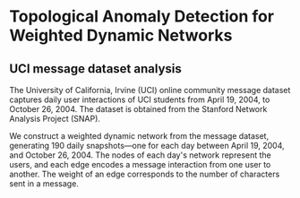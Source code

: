 # Topological Anomaly Detection for Weighted Dynamic Networks
## UCI message dataset analysis
The University of California, Irvine (UCI) online community message dataset captures daily user interactions of UCI students from April 19, 2004, to October 26, 2004. The dataset is obtained from the Stanford Network Analysis Project (SNAP).

We construct a weighted dynamic network from the message dataset, generating 190 daily snapshots—one for each day between April 19, 2004, and October 26, 2004. The nodes of each day's network represent the users, and each edge encodes a message interaction from one user to another. The weight of an edge corresponds to the number of characters sent in a message.

